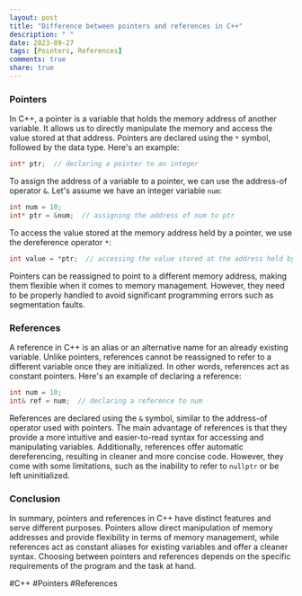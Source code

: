 ```yaml
---
layout: post
title: "Difference between pointers and references in C++"
description: " "
date: 2023-09-27
tags: [Pointers, References]
comments: true
share: true
---
```


### Pointers

In C++, a pointer is a variable that holds the memory address of another variable. It allows us to directly manipulate the memory and access the value stored at that address. Pointers are declared using the `*` symbol, followed by the data type. Here's an example:

```cpp
int* ptr;  // declaring a pointer to an integer
```

To assign the address of a variable to a pointer, we can use the address-of operator `&`. Let's assume we have an integer variable `num`:

```cpp
int num = 10;
int* ptr = &num;  // assigning the address of num to ptr
```

To access the value stored at the memory address held by a pointer, we use the dereference operator `*`:

```cpp
int value = *ptr;  // accessing the value stored at the address held by ptr
```

Pointers can be reassigned to point to a different memory address, making them flexible when it comes to memory management. However, they need to be properly handled to avoid significant programming errors such as segmentation faults.

### References

A reference in C++ is an alias or an alternative name for an already existing variable. Unlike pointers, references cannot be reassigned to refer to a different variable once they are initialized. In other words, references act as constant pointers. Here's an example of declaring a reference:

```cpp
int num = 10;
int& ref = num;  // declaring a reference to num
```

References are declared using the `&` symbol, similar to the address-of operator used with pointers. The main advantage of references is that they provide a more intuitive and easier-to-read syntax for accessing and manipulating variables. Additionally, references offer automatic dereferencing, resulting in cleaner and more concise code. However, they come with some limitations, such as the inability to refer to `nullptr` or be left uninitialized.

### Conclusion

In summary, pointers and references in C++ have distinct features and serve different purposes. Pointers allow direct manipulation of memory addresses and provide flexibility in terms of memory management, while references act as constant aliases for existing variables and offer a cleaner syntax. Choosing between pointers and references depends on the specific requirements of the program and the task at hand.

#C++ #Pointers #References